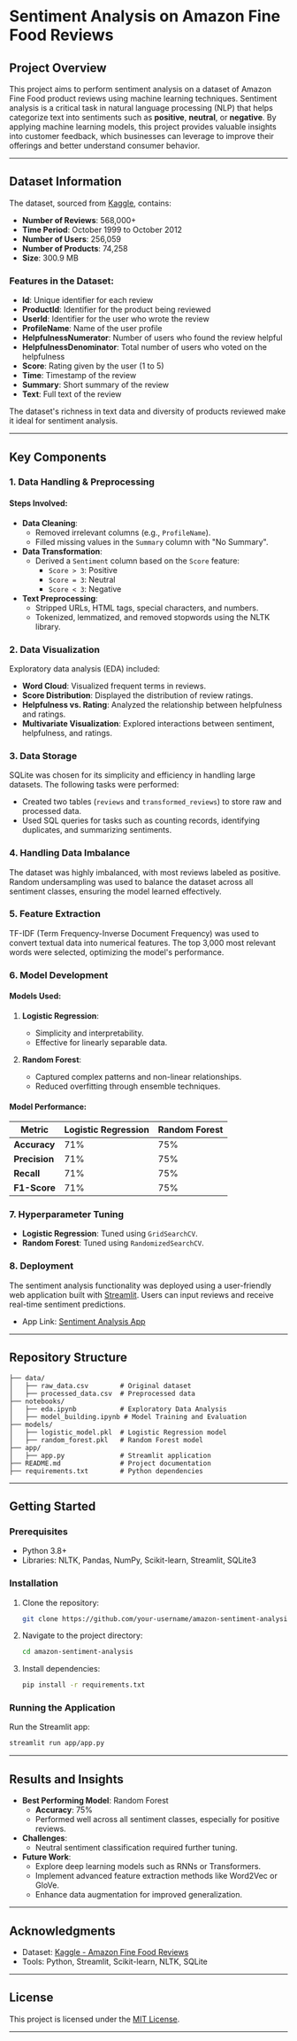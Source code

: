 # Sentiment Analysis on Amazon Fine Food Reviews

## Project Overview
This project aims to perform sentiment analysis on a dataset of Amazon Fine Food product reviews using machine learning techniques. Sentiment analysis is a critical task in natural language processing (NLP) that helps categorize text into sentiments such as **positive**, **neutral**, or **negative**. By applying machine learning models, this project provides valuable insights into customer feedback, which businesses can leverage to improve their offerings and better understand consumer behavior.

---

## Dataset Information
The dataset, sourced from [Kaggle](https://www.kaggle.com/datasets/snap/amazon-fine-food-reviews), contains:

- **Number of Reviews**: 568,000+
- **Time Period**: October 1999 to October 2012
- **Number of Users**: 256,059
- **Number of Products**: 74,258
- **Size**: 300.9 MB

### Features in the Dataset:
- **Id**: Unique identifier for each review
- **ProductId**: Identifier for the product being reviewed
- **UserId**: Identifier for the user who wrote the review
- **ProfileName**: Name of the user profile
- **HelpfulnessNumerator**: Number of users who found the review helpful
- **HelpfulnessDenominator**: Total number of users who voted on the helpfulness
- **Score**: Rating given by the user (1 to 5)
- **Time**: Timestamp of the review
- **Summary**: Short summary of the review
- **Text**: Full text of the review

The dataset's richness in text data and diversity of products reviewed make it ideal for sentiment analysis.

---

## Key Components
### 1. Data Handling & Preprocessing
#### Steps Involved:
- **Data Cleaning**:
  - Removed irrelevant columns (e.g., `ProfileName`).
  - Filled missing values in the `Summary` column with "No Summary".
- **Data Transformation**:
  - Derived a `Sentiment` column based on the `Score` feature:
    - `Score > 3`: Positive
    - `Score = 3`: Neutral
    - `Score < 3`: Negative
- **Text Preprocessing**:
  - Stripped URLs, HTML tags, special characters, and numbers.
  - Tokenized, lemmatized, and removed stopwords using the NLTK library.

### 2. Data Visualization
Exploratory data analysis (EDA) included:
- **Word Cloud**: Visualized frequent terms in reviews.
- **Score Distribution**: Displayed the distribution of review ratings.
- **Helpfulness vs. Rating**: Analyzed the relationship between helpfulness and ratings.
- **Multivariate Visualization**: Explored interactions between sentiment, helpfulness, and ratings.

### 3. Data Storage
SQLite was chosen for its simplicity and efficiency in handling large datasets. The following tasks were performed:
- Created two tables (`reviews` and `transformed_reviews`) to store raw and processed data.
- Used SQL queries for tasks such as counting records, identifying duplicates, and summarizing sentiments.

### 4. Handling Data Imbalance
The dataset was highly imbalanced, with most reviews labeled as positive. Random undersampling was used to balance the dataset across all sentiment classes, ensuring the model learned effectively.

### 5. Feature Extraction
TF-IDF (Term Frequency-Inverse Document Frequency) was used to convert textual data into numerical features. The top 3,000 most relevant words were selected, optimizing the model's performance.

### 6. Model Development
#### Models Used:
1. **Logistic Regression**:
   - Simplicity and interpretability.
   - Effective for linearly separable data.

2. **Random Forest**:
   - Captured complex patterns and non-linear relationships.
   - Reduced overfitting through ensemble techniques.

#### Model Performance:
| Metric               | Logistic Regression | Random Forest |
|----------------------|---------------------|---------------|
| **Accuracy**         | 71%                | 75%           |
| **Precision**        | 71%                | 75%           |
| **Recall**           | 71%                | 75%           |
| **F1-Score**         | 71%                | 75%           |

### 7. Hyperparameter Tuning
- **Logistic Regression**: Tuned using `GridSearchCV`.
- **Random Forest**: Tuned using `RandomizedSearchCV`.

### 8. Deployment
The sentiment analysis functionality was deployed using a user-friendly web application built with [Streamlit](https://streamlit.io/). Users can input reviews and receive real-time sentiment predictions.
- App Link: [Sentiment Analysis App](https://sentimentanalysisapp-9.streamlit.app/review)

---

## Repository Structure
```
├── data/
│   ├── raw_data.csv        # Original dataset
│   ├── processed_data.csv  # Preprocessed data
├── notebooks/
│   ├── eda.ipynb           # Exploratory Data Analysis
│   ├── model_building.ipynb # Model Training and Evaluation
├── models/
│   ├── logistic_model.pkl  # Logistic Regression model
│   ├── random_forest.pkl   # Random Forest model
├── app/
│   ├── app.py              # Streamlit application
├── README.md               # Project documentation
├── requirements.txt        # Python dependencies
```

---

## Getting Started

### Prerequisites
- Python 3.8+
- Libraries: NLTK, Pandas, NumPy, Scikit-learn, Streamlit, SQLite3

### Installation
1. Clone the repository:
   ```bash
   git clone https://github.com/your-username/amazon-sentiment-analysis.git
   ```
2. Navigate to the project directory:
   ```bash
   cd amazon-sentiment-analysis
   ```
3. Install dependencies:
   ```bash
   pip install -r requirements.txt
   ```

### Running the Application
Run the Streamlit app:
```bash
streamlit run app/app.py
```

---

## Results and Insights
- **Best Performing Model**: Random Forest
  - **Accuracy**: 75%
  - Performed well across all sentiment classes, especially for positive reviews.
- **Challenges**:
  - Neutral sentiment classification required further tuning.
- **Future Work**:
  - Explore deep learning models such as RNNs or Transformers.
  - Implement advanced feature extraction methods like Word2Vec or GloVe.
  - Enhance data augmentation for improved generalization.

---

## Acknowledgments
- Dataset: [Kaggle - Amazon Fine Food Reviews](https://www.kaggle.com/datasets/snap/amazon-fine-food-reviews)
- Tools: Python, Streamlit, Scikit-learn, NLTK, SQLite

---

## License
This project is licensed under the [MIT License](LICENSE).

---



